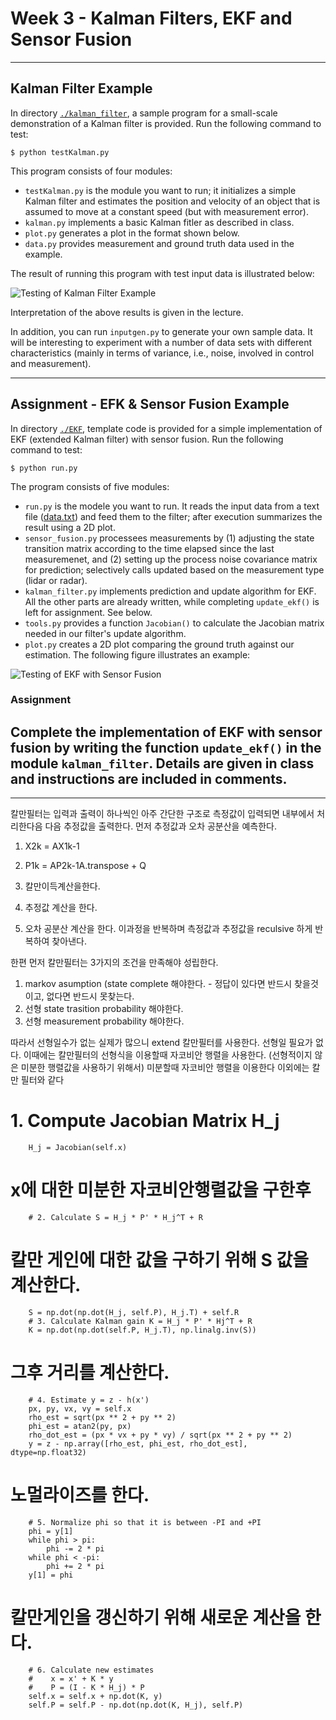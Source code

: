 # Week 3 - Kalman Filters, EKF and Sensor Fusion

---

[//]: # (Image References)
[kalman-result]: ./kalman_filter/graph.png
[EKF-results]: ./EKF/plot.png

## Kalman Filter Example

In directory [`./kalman_filter`](./kalman_filter), a sample program for a small-scale demonstration of a Kalman filter is provided. Run the following command to test:

```
$ python testKalman.py
```

This program consists of four modules:

* `testKalman.py` is the module you want to run; it initializes a simple Kalman filter and estimates the position and velocity of an object that is assumed to move at a constant speed (but with measurement error).
* `kalman.py` implements a basic Kalman fitler as described in class.
* `plot.py` generates a plot in the format shown below.
* `data.py` provides measurement and ground truth data used in the example.

The result of running this program with test input data is illustrated below:

![Testing of Kalman Filter Example][kalman-result]

Interpretation of the above results is given in the lecture.

In addition, you can run `inputgen.py` to generate your own sample data. It will be interesting to experiment with a number of data sets with different characteristics (mainly in terms of variance, i.e., noise, involved in control and measurement).

---

## Assignment - EFK & Sensor Fusion Example

In directory [`./EKF`](./EKF), template code is provided for a simple implementation of EKF (extended Kalman filter) with sensor fusion. Run the following command to test:

```
$ python run.py
```

The program consists of five modules:

* `run.py` is the modele you want to run. It reads the input data from a text file ([data.txt](./EKF/data.txt)) and feed them to the filter; after execution summarizes the result using a 2D plot.
* `sensor_fusion.py` processees measurements by (1) adjusting the state transition matrix according to the time elapsed since the last measuremenet, and (2) setting up the process noise covariance matrix for prediction; selectively calls updated based on the measurement type (lidar or radar).
* `kalman_filter.py` implements prediction and update algorithm for EKF. All the other parts are already written, while completing `update_ekf()` is left for assignment. See below.
* `tools.py` provides a function `Jacobian()` to calculate the Jacobian matrix needed in our filter's update algorithm.
*  `plot.py` creates a 2D plot comparing the ground truth against our estimation. The following figure illustrates an example:

![Testing of EKF with Sensor Fusion][EKF-results]

### Assignment

Complete the implementation of EKF with sensor fusion by writing the function `update_ekf()` in the module `kalman_filter`. Details are given in class and instructions are included in comments.
--------------------------------------------

---
칼만필터는 입력과 출력이 하나씩인 아주 간단한 구조로 측정값이 입력되면 내부에서 처리한다음 다음 추정값을 출력한다.
먼저 추정값과 오차 공분산을 예측한다.
1. X2k = AX1k-1
2. P1k = AP2k-1A.transpose + Q 

3. 칼만이득계산을한다.
4. 추정값 계산을 한다.
5. 오차 공분산 계산을 한다. 
이과정을 반복하며 측정값과 추정값을 reculsive 하게 반복하여 찾아낸다.

한편 먼저 칼만필터는 3가지의 조건을 만족해야 성립한다.
1. markov asumption (state complete 해야한다. - 정답이 있다면 반드시 찾을것이고, 없다면 반드시 못찾는다.
2. 선형 state trasition probability 해야한다.
3. 선형 measurement probability 해야한다.

따라서 선형일수가 없는 실제가 많으니 extend 칼만필터를 사용한다. 선형일 필요가 없다.
이때에는 칼만필터의 선형식을 이용할때 자코비안 행렬을 사용한다. (선형적이지 않은 미분한 행렬값을 사용하기 위해서)
미분할때 자코비안 행렬을 이용한다 이외에는 칼만 필터와 같다

# 1. Compute Jacobian Matrix H_j
        H_j = Jacobian(self.x)
# x에 대한 미분한 자코비안행렬값을 구한후 
        
        # 2. Calculate S = H_j * P' * H_j^T + R
# 칼만 게인에 대한 값을 구하기 위해 S 값을 계산한다.
        S = np.dot(np.dot(H_j, self.P), H_j.T) + self.R
        # 3. Calculate Kalman gain K = H_j * P' * Hj^T + R
        K = np.dot(np.dot(self.P, H_j.T), np.linalg.inv(S))
# 그후 거리를 계산한다.        
        # 4. Estimate y = z - h(x')
        px, py, vx, vy = self.x
        rho_est = sqrt(px ** 2 + py ** 2)
        phi_est = atan2(py, px)
        rho_dot_est = (px * vx + py * vy) / sqrt(px ** 2 + py ** 2)
        y = z - np.array([rho_est, phi_est, rho_dot_est], dtype=np.float32)
# 노멀라이즈를 한다.
        # 5. Normalize phi so that it is between -PI and +PI
        phi = y[1]
        while phi > pi:
            phi -= 2 * pi
        while phi < -pi:
            phi += 2 * pi
        y[1] = phi
# 칼만게인을 갱신하기 위해 새로운 계산을 한다.
        # 6. Calculate new estimates
        #    x = x' + K * y
        #    P = (I - K * H_j) * P
        self.x = self.x + np.dot(K, y)
        self.P = self.P - np.dot(np.dot(K, H_j), self.P)
